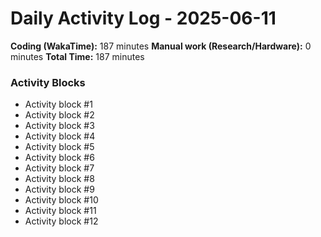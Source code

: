 # Daily Activity Log - 2025-06-11

**Coding (WakaTime):** 187 minutes
**Manual work (Research/Hardware):** 0 minutes
**Total Time:** 187 minutes

### Activity Blocks
- Activity block #1
- Activity block #2
- Activity block #3
- Activity block #4
- Activity block #5
- Activity block #6
- Activity block #7
- Activity block #8
- Activity block #9
- Activity block #10
- Activity block #11
- Activity block #12
